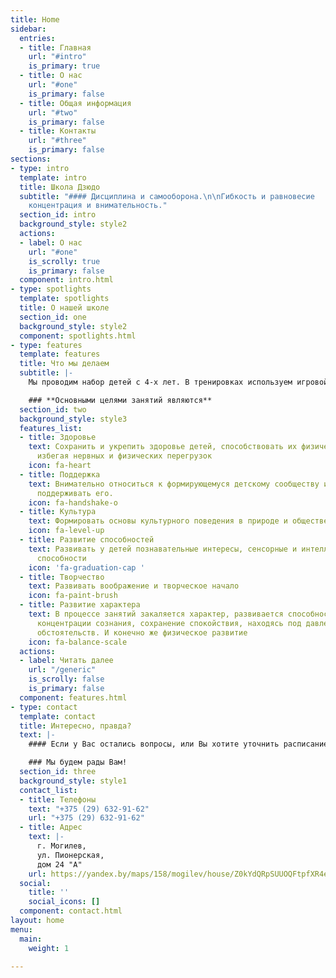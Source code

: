 ```yaml
---
title: Home
sidebar:
  entries:
  - title: Главная
    url: "#intro"
    is_primary: true
  - title: О нас
    url: "#one"
    is_primary: false
  - title: Общая информация
    url: "#two"
    is_primary: false
  - title: Контакты
    url: "#three"
    is_primary: false
sections:
- type: intro
  template: intro
  title: Школа Дзюдо
  subtitle: "#### Дисциплина и самооборона.\n\nГибкость и равновесие   \nСамосознание,
    концентрация и внимательность."
  section_id: intro
  background_style: style2
  actions:
  - label: О нас
    url: "#one"
    is_scrolly: true
    is_primary: false
  component: intro.html
- type: spotlights
  template: spotlights
  title: О нашей школе
  section_id: one
  background_style: style2
  component: spotlights.html
- type: features
  template: features
  title: Что мы делаем
  subtitle: |-
    Мы проводим набор детей с 4-х лет. В тренировках используем игровой метод. Напольное покрытие– татами (мягкое покрытие) на котором можно безболезненно кувыркаться, ползать и падать. Для каждого возраста у нас разработана специальная программа тренировок. Таким образом, мы обеспечиваем индивидуальный подход.

    ### **Основными целями занятий являются**
  section_id: two
  background_style: style3
  features_list:
  - title: Здоровье
    text: Сохранить и укрепить здоровье детей, способствовать их физическому развитию,
      избегая нервных и физических перегрузок
    icon: fa-heart
  - title: Поддержка
    text: Внимательно относиться к формирующемуся детскому сообществу и терпеливо
      поддерживать его.
    icon: fa-handshake-o
  - title: Культура
    text: Формировать основы культурного поведения в природе и обществе
    icon: fa-level-up
  - title: Развитие способностей
    text: Развивать у детей познавательные интересы, сенсорные и интеллектуальные
      способности
    icon: 'fa-graduation-cap '
  - title: Творчество
    text: Развивать воображение и творческое начало
    icon: fa-paint-brush
  - title: Развитие характера
    text: В процессе занятий закаляется характер, развивается способность к лучшей
      концентрации сознания, сохранение спокойствия, находясь под давлением любых
      обстоятельств. И конечно же физическое развитие
    icon: fa-balance-scale
  actions:
  - label: Читать далее
    url: "/generic"
    is_scrolly: false
    is_primary: false
  component: features.html
- type: contact
  template: contact
  title: Интересно, правда?
  text: |-
    #### Если у Вас остались вопросы, или Вы хотите уточнить расписание занятий и наличие вакансий в группах, ответы на вопросы вы можете найти на сайте, либо связавшись с нами.

    ### Мы будем рады Вам!
  section_id: three
  background_style: style1
  contact_list:
  - title: Телефоны
    text: "+375 (29) 632-91-62"
    url: "+375 (29) 632-91-62"
  - title: Адрес
    text: |-
      г. Могилев,
      ул. Пионерская,
      дом 24 "А"
    url: https://yandex.by/maps/158/mogilev/house/Z0kYdQRpSUUOQFtpfXR4eH1hZg==/?ll=30.339009%2C53.899122&sll=30.330654%2C53.894548&sspn=0.493011%2C0.165675&z=17.03
  social:
    title: ''
    social_icons: []
  component: contact.html
layout: home
menu:
  main:
    weight: 1

---
```

